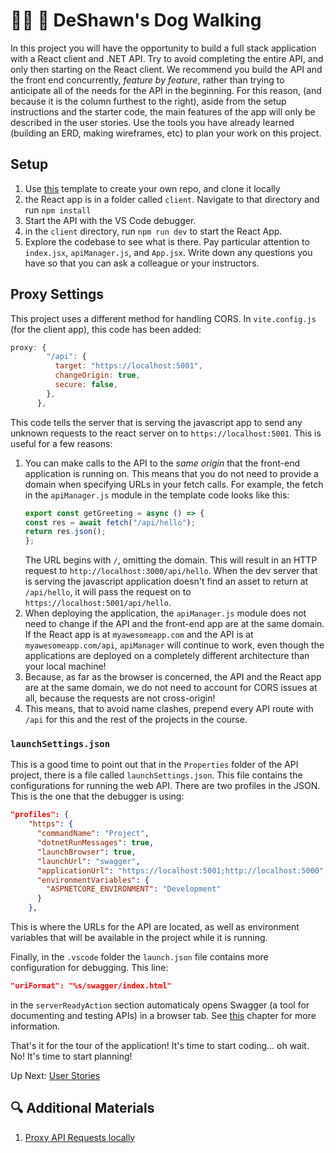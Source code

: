 # 🐕‍🦺 🐩 DeShawn's Dog Walking
In this project you will have the opportunity to build a full stack application with a React client and .NET API. Try to avoid completing the entire API, and only then starting on the React client. We recommend you build the API and the front end concurrently, _feature by feature_, rather than trying to anticipate all of the needs for the API in the beginning. For this reason, (and because it is the column furthest to the right), aside from the setup instructions and the starter code, the main features of the app will only be described in the user stories. Use the tools you have already learned (building an ERD, making wireframes, etc) to plan your work on this project. 

## Setup

1. Use [this](https://github.com/nss-group-projects/dotnet-deshawns-react) template to create your own repo, and clone it locally
1. the React app is in a folder called `client`. Navigate to that directory and run `npm install`
1. Start the API with the VS Code debugger. 
1. in the `client` directory, run `npm run dev` to start the React App. 
1. Explore the codebase to see what is there. Pay particular attention to `index.jsx`, `apiManager.js`, and `App.jsx`. Write down any questions you have so that you can ask a colleague or your instructors. 

## Proxy Settings
This project uses a different method for handling CORS. In `vite.config.js` (for the client app), this code has been added:
``` js
proxy: {
        "/api": {
          target: "https://localhost:5001",
          changeOrigin: true,
          secure: false,
        },
      },
```
This code tells the server that is serving the javascript app to send any unknown requests to the react server  on to `https://localhost:5001`. This is useful for a few reasons: 
1. You can make calls to the API to the _same origin_ that the front-end application is running on. This means that you do not need to provide a domain when specifying URLs in your fetch calls. For example, the fetch in the `apiManager.js` module in the template code looks like this:
    ``` javascript
    export const getGreeting = async () => {
    const res = await fetch("/api/hello");
    return res.json();
    };
    ```
    The URL begins with `/`, omitting the domain. This will result in an HTTP request to `http://localhost:3000/api/hello`. When the dev server that is serving the javascript application doesn't find an asset to return at `/api/hello`, it will pass the request on to `https://localhost:5001/api/hello`. 
1. When deploying the application, the `apiManager.js` module does not need to change if the API and the front-end app are at the same domain. If the React app is at `myawesomeapp.com` and the API is at `myawesomeapp.com/api`, `apiManager` will continue to work, even though the applications are deployed on a completely different architecture than your local machine!
1. Because, as far as the browser is concerned, the API and the React app are at the same domain, we do not need to account for CORS issues at all, because the requests are not cross-origin!
1. This means, that to avoid name clashes, prepend every API route with `/api` for this and the rest of the projects in the course. 

### `launchSettings.json`

This is a good time to point out that in the `Properties` folder of the API project, there is a file called `launchSettings.json`. This file contains the configurations for running the web API. 
There are two profiles in the JSON. This is the one that the debugger is using:
``` JSON
"profiles": {
    "https": {
      "commandName": "Project",
      "dotnetRunMessages": true,
      "launchBrowser": true,
      "launchUrl": "swagger",
      "applicationUrl": "https://localhost:5001;http://localhost:5000",
      "environmentVariables": {
        "ASPNETCORE_ENVIRONMENT": "Development"
      }
    },
```
This is where the URLs for the API are located, as well as environment variables that will be available in the project while it is running. 

Finally, in the `.vscode` folder the `launch.json` file contains more configuration for debugging. This line:
``` json
"uriFormat": "%s/swagger/index.html"
```
in the `serverReadyAction` section automaticaly opens Swagger (a tool for documenting and testing APIs) in a browser tab. See [this](./honey-rae-open-api.md) chapter for more information.  

That's it for the tour of the application! It's time to start coding... oh wait. No! It's time to start planning!

Up Next: [User Stories](./deshawns-user-stories.md)



## 🔍 Additional Materials
1. [Proxy API Requests locally](https://vitejs.dev/config/server-options.html#server-proxy)
